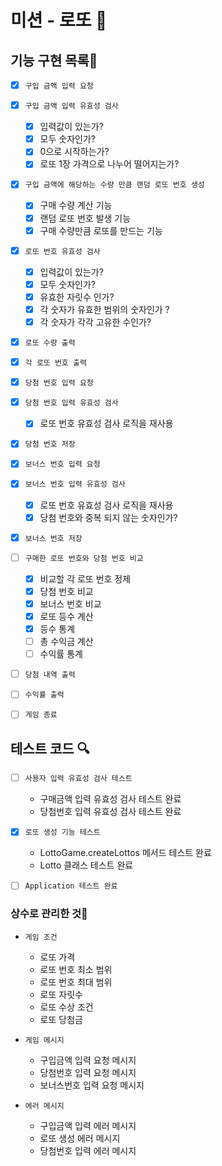 # 미션 - 로또 🥇

## 기능 구현 목록🎯

- [x] `구입 금액 입력 요청`

- [x] `구입 금액 입력 유효성 검사`

  - [x] 입력값이 있는가?
  - [x] 모두 숫자인가?
  - [x] 0으로 시작하는가?
  - [x] 로또 1장 가격으로 나누어 떨어지는가?

- [x] `구입 금액에 해당하는 수량 만큼 랜덤 로또 번호 생성`

  - [x] 구매 수량 계산 기능
  - [x] 랜덤 로또 번호 발생 기능
  - [x] 구매 수량만큼 로또를 만드는 기능

- [x] `로또 번호 유효성 검사`

  - [x] 입력값이 있는가?
  - [x] 모두 숫자인가?
  - [x] 유효한 자릿수 인가?
  - [x] 각 숫자가 유효한 범위의 숫자인가 ?
  - [x] 각 숫자가 각각 고유한 수인가?

- [x] `로또 수량 출력`

- [x] `각 로또 번호 출력`

- [x] `당첨 번호 입력 요청`

- [x] `당첨 번호 입력 유효성 검사`

  - [x] 로또 번호 유효성 검사 로직을 재사용

- [x] `당첨 번호 저장`

- [x] `보너스 번호 입력 요청`

- [x] `보너스 번호 입력 유효성 검사`

  - [x] 로또 번호 유효성 검사 로직을 재사용
  - [x] 당첨 번호와 중복 되지 않는 숫자인가?

- [x] `보너스 번호 저장`

- [ ] `구매한 로또 번호와 당첨 번호 비교`

  - [x] 비교할 각 로또 번호 정제
  - [x] 당첨 번호 비교
  - [x] 보너스 번호 비교
  - [x] 로또 등수 계산
  - [x] 등수 통계
  - [ ] 총 수익금 계산
  - [ ] 수익률 통계

- [ ] `당첨 내역 출력`

- [ ] `수익률 출력`

- [ ] `게임 종료`

## 테스트 코드 🔍

- [ ] `사용자 입력 유효성 검사 테스트`

  - 구매금액 입력 유효성 검사 테스트 완료
  - 당첨번호 입력 유효성 검사 테스트 완료

- [x] `로또 생성 기능 테스트`

  - LottoGame.createLottos 메서드 테스트 완료
  - Lotto 클래스 테스트 완료

- [ ] `Application 테스트 완료`

### 상수로 관리한 것📝

- `게임 조건`

  - 로또 가격
  - 로또 번호 최소 범위
  - 로또 번호 최대 범위
  - 로또 자릿수
  - 로또 수상 조건
  - 로또 당첨금

- `게임 메시지`

  - 구입금액 입력 요청 메시지
  - 당첨번호 입력 요청 메시지
  - 보너스번호 입력 요청 메시지

- `에러 메시지`

  - 구입금액 입력 에러 메시지
  - 로또 생성 에러 메시지
  - 당첨번호 입력 에러 메시지
